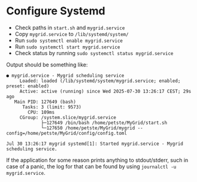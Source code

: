 # Configure Systemd
* Check paths in `start.sh` and `mygrid.service`
* Copy `mygrid.service` to `/lib/systemd/system/`
* Run `sudo systemctl enable mygrid.service`
* Run `sudo systemctl start mygrid.service`
* Check status by running `sudo systemctl status mygrid.service`

Output should be something like:
```
● mygrid.service - Mygrid scheduling service
     Loaded: loaded (/lib/systemd/system/mygrid.service; enabled; preset: enabled)
     Active: active (running) since Wed 2025-07-30 13:26:17 CEST; 29s ago
   Main PID: 127649 (bash)
      Tasks: 3 (limit: 9573)
        CPU: 109ms
     CGroup: /system.slice/mygrid.service
             ├─127649 /bin/bash /home/petste/MyGrid/start.sh
             └─127650 /home/petste/MyGrid/mygrid --config=/home/petste/MyGrid/config/config.toml

Jul 30 13:26:17 mygrid systemd[1]: Started mygrid.service - Mygrid scheduling service.
```

If the application for some reason prints anything to stdout/stderr, such in case of a panic,
the log for that can be found by using `journalctl -u mygrid.service`.